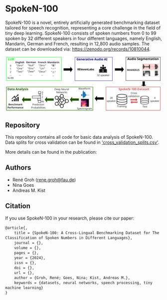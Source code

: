# SpokeN-100

SpokeN-100 is a novel, entirely artificially generated benchmarking dataset tailored for speech recognition, representing a core challenge in the field of tiny deep learning. SpokeN-100 consists of spoken numbers from 0 to 99 spoken by 32 different speakers in four different languages, namely English, Mandarin, German and French, resulting in 12,800 audio samples. The dataset can be downloaded via: https://zenodo.org/records/10810044.

![Overview of data set generation and analysis.](overview.png)


## Repository
This repository contains all code for basic data analysis of SpokeN-100. Data splits for cross validation can be found in ['cross_validation_splits.csv'](cross_validation_splits.csv).

More details can be found in the publication: 

## Authors
- René Groh ([rene.groh@fau.de](mailto:rene.groh@fau.de]))
- Nina Goes
- Andreas M. Kist 


## Citation
If you use SpokeN-100 in your research, please cite our paper:

```
@article{,
    title = {SpokeN-100: A Cross-Lingual Benchmarking Dataset for The Classification of Spoken Numbers in Different Languages},
    journal = {},
    volume = {},
    pages = {},
    year = {2024},
    issn = {},
    doi = {},
    url = {},
    author = {Groh, René; Goes, Nina; Kist, Andreas M.},
    keywords = {datasets, neural networks, speech processing, tiny machine learning}
}
```